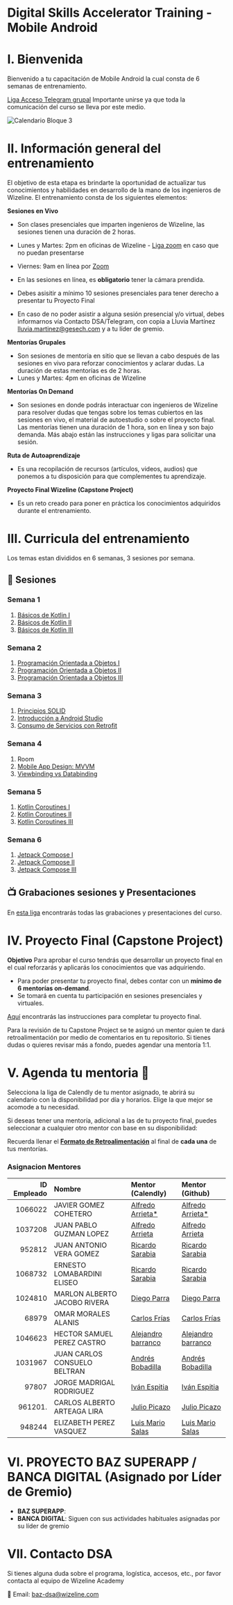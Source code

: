 # Digital Skills Accelerator Training - Mobile Android

# I. Bienvenida
Bienvenido a tu capacitación de Mobile Android la cual consta de 6 semanas de entrenamiento.

[Liga Acceso Telegram grupal](https://t.me/+c1wzbP4_A6UyOWUx) Importante unirse ya que toda la comunicación del curso se lleva por este medio.

![Calendario Bloque 3](https://github.com/wizelineacademy/BAZANDROID3-2023/blob/main/Calendario%20Bloque%203%20Android.png)

# II. Información general del entrenamiento
El objetivo de esta etapa es brindarte la oportunidad de actualizar tus conocimientos y habilidades en desarrollo de la mano de los ingenieros de Wizeline. El entrenamiento consta de los siguientes elementos: 

**Sesiones en Vivo** 
- Son clases presenciales que imparten ingenieros de Wizeline, las sesiones tienen una duración de 2 horas.
- Lunes y Martes: 2pm en oficinas de Wizeline - [Liga zoom](https://wizeline.zoom.us/j/81228799958) en caso que no puedan presentarse
- Viernes: 9am en línea por [Zoom](https://wizeline.zoom.us/j/81228799958)

- En las sesiones en línea, es **obligatorio** tener la cámara prendida.
- Debes asisitir a mínimo 10 sesiones presenciales para tener derecho a presentar tu Proyecto Final
- En caso de no poder asistir a alguna sesión presencial y/o virtual, debes informarnos vía Contacto DSA/Telegram, con copia a Lluvia Martínez lluvia.martinez@gesech.com y a tu líder de gremio. 

**Mentorías Grupales**
- Son sesiones de mentoría en sitio que se llevan a cabo después de las sesiones en vivo para reforzar conocimientos y aclarar dudas. La duración de estas mentorías es de 2 horas.
- Lunes y Martes: 4pm en oficinas de Wizeline

**Mentorías On Demand**
- Son sesiones en donde podrás interactuar con ingenieros de Wizeline para resolver dudas que tengas sobre los temas cubiertos en las sesiones en vivo, el material de autoestudio o sobre el proyecto final. Las mentorías tienen una duración de 1 hora, son en línea y son bajo demanda. Más abajo están las instrucciones y ligas para solicitar una sesión.

**Ruta de Autoaprendizaje**
- Es una recopilación de recursos (artículos, videos, audios) que ponemos a tu disposición para que complementes tu aprendizaje.

**Proyecto Final Wizeline (Capstone Project)**
- Es un reto creado para poner en práctica los conocimientos adquiridos durante el entrenamiento. 

# III. Curricula del entrenamiento
Los temas estan divididos en 6 semanas, 3 sesiones por semana. 

## :bookmark_tabs: Sesiones

### Semana 1
   1. [Básicos de Kotlin I](/1/Básicas%20de%20Kotlin%20l)
   2. [Básicos de Kotlin II](/1/B%C3%A1sicos%20de%20Kotlin%20II)
   3. [Básicos de Kotlin III](/1/B%C3%A1sicos%20de%20Kotlin%20IIl)

### Semana 2 
   1. [Programación Orientada a Objetos I](/2/Programacion_Orientada_a_Objetos_1)
   2. [Programación Orientada a Objetos II](/2/Programacion_Orientada_a_Objetos_2)
   3. [Programación Orientada a Objetos III](/2/Programacion_Orientada_a_Objetos_3)

### Semana 3
   1. [Principios SOLID](/3/Principios%20SOLID%20)
   2. [Introducción a Android Studio](/3/Android%20Studio)
   3. [Consumo de Servicios con Retrofit](/4/ConsumoRetrofit)
    
### Semana 4
   1. Room
   2. [Mobile App Design: MVVM](/4/MVVM)
   3. [Viewbinding vs Databinding](/4/ViewBindingVsDataBinding)

### Semana 5
   1. [Kotlin Coroutines I](/5/Kotlin%20coroutines%20I)
   2. [Kotlin Coroutines II](/5/Kotlin%20coroutines%20II)
   3. [Kotlin Coroutines III](/5/Kotlin%20coroutines%20III)

### Semana 6
   1. [Jetpack Compose I](/6/Jetpack%20Compose%20I)
   2. [Jetpack Compose II](/6/Jetpack%20Compose%20II)
   3. [Jetpack Compose III](/6/Jetpack%20Compose%20III)

## 📺 Grabaciones sesiones y Presentaciones

En [esta liga](/Grabaciones%20y%20Presentaciones.md) encontrarás todas las grabaciones y presentaciones del curso.


# IV. Proyecto Final (Capstone Project)
**Objetivo**
Para aprobar el curso tendrás que desarrollar un proyecto final en el cual reforzarás y aplicarás los conocimientos que vas adquiriendo.
- Para poder presentar tu proyecto final, debes contar con un **mínimo de 6 mentorías on-demand**.
- Se tomará en cuenta tu participación en sesiones presenciales y virtuales.

[Aquí](GIT) encontrarás las instrucciones para completar tu proyecto final.

Para la revisión de tu Capstone Project se te asignó un mentor quien te dará retroalimentación por medio de comentarios en tu repositorio. Si tienes dudas o quieres revisar más a fondo, puedes agendar una mentoría 1:1.

# V. Agenda tu mentoria 📆

Selecciona la liga de Calendly de tu mentor asignado, te abrirá su calendario con la disponibilidad por día y horarios. Elige la que mejor se acomode a tu necesidad.

Si deseas tener una mentoría, adicional a las de tu proyecto final, puedes seleccionar a cualquier otro mentor con base en su disponibilidad:

Recuerda llenar el **[Formato de Retroalimentación](https://forms.gle/6uJwZ6HeCXGPXr3HA)** al final de **cada una** de tus mentorías.

### Asignacion Mentores

| ID Empleado | Nombre                              | Mentor (Calendly)           | Mentor (Github)
| ----------: | :---------------------------------- | :-------------------------- | :--------------------------|
|   1066022   |    JAVIER GOMEZ COHETERO            | [Alfredo Arrieta*]()         | [Alfredo Arrieta*]()        |
|   1037208   |    JUAN PABLO GUZMAN LOPEZ          | [Alfredo Arrieta]()         | [Alfredo Arrieta]()        |
|   952812    |    JUAN ANTONIO VERA GOMEZ          | [Ricardo Sarabia](https://calendly.com/ricardo-sarabia/) | [Ricardo Sarabia](https://github.com/ricsarabia)|
|   1068732   |    ERNESTO LOMABARDINI ELISEO       | [Ricardo Sarabia](https://calendly.com/ricardo-sarabia/) | [Ricardo Sarabia](https://github.com/ricsarabia)|
|   1024810   |    MARLON ALBERTO JACOBO RIVERA     | [Diego Parra](https://calendly.com/diego-parra-robayo/baz-mentoria-1-1)| [Diego Parra](https://github.com/diego-parra-robayo)|
|   68979     |    OMAR MORALES ALANIS              | [Carlos Frías](https://calendly.com/carlos-frias-mercado/baz-mentoria-1-1)| [Carlos Frías](https://github.com/cefmmaku)|
|   1046623   |    HECTOR SAMUEL PEREZ CASTRO       | [Alejandro barranco](https://calendly.com/emmanuel-barranco/baz-mentoria-1-1)| [Alejandro barranco](https://github.com/em4n0101)|
|   1031967   |    JUAN CARLOS CONSUELO BELTRAN     | [Andrés Bobadilla](https://calendly.com/andres-bobadilla/baz-mentoria-1-1)| [Andrés Bobadilla](https://github.com/andrescoulson)| 
|   97807     |    JORGE MADRIGAL RODRIGUEZ         | [Iván Espitia](https://calendly.com/ivan-espitia/baz-mentoria-1-1)| [Iván Espitia](https://github.com/ivanespitiac)| 
|   961201.   |    CARLOS ALBERTO ARTEAGA LIRA      | [Julio Picazo](https://calendly.com/julio-picazo/baz-mentoria-1-1)| [Julio Picazo](https://github.com/PicazoBcWize)| 
|   948244    |    ELIZABETH PEREZ VASQUEZ          | [Luis Mario Salas](https://calendly.com/luis-mario-salas/baz-mentoria-1-1)| [Luis Mario Salas](https://github.com/luismario-wize)| 


# VI. PROYECTO BAZ SUPERAPP / BANCA DIGITAL (Asignado por Líder de Gremio)

- **BAZ SUPERAPP**: 
- **BANCA DIGITAL**: Siguen con sus actividades habituales asignadas por su líder de gremio


# VII. Contacto DSA
Si tienes alguna duda sobre el programa, logística, accesos, etc., por favor contacta al equipo de Wizeline Academy

:email: Email: [baz-dsa@wizeline.com](baz-dsa@wizeline.com)
